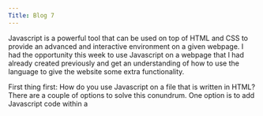 ```yaml
---
Title: Blog 7
---
```

  Javascript is a powerful tool that can be used on top of HTML and CSS to provide an advanced and interactive environment on a given webpage. I had the opportunity this week to use Javascript on a webpage that I had already created previously and get an understanding of how to use the language to give the website some extra functionality.
  
  First thing first: How do you use Javascript on a file that is written in HTML? There are a couple of options to solve this conundrum. One option is to add Javascript code within a <script> tag. For example, if a webpage needs to have a pop-up window displaying today's date and the current time, an HTML file using Javascript would look like this:
  
  ```
  <script>
     var date = new Date()
     alert("Today's date is " + date);
  </script>
  ```
  Here, the variable "date" is created and populated with the date object. This practice of inserting Javascript into HTML can be used for a multitude of purposes and functions. For the sake of clarity however, I opted to put my Javascript code into a separate file that would then be linked to the HTML page. This makes the HTML code look cleaner and makes the website more modular. Using this practice, I created a separate file in the same directory as my HTML files and named it "script.js". After putting all of the Javascript into this file, it is just a matter of adding the source .js file to the HTML page. 
  ```
  <script src = "script.js"></script>
  ```
  Unlike the languages with which Javascript is working with (HTML and CSS), Javascript can contain functions that complete a complex action. Look at the array below:
  ```
  var names;
  names = ["Melony", "Carl", "Alyssa", "Jeff"];
  
  console.log("Initial output: ", names);
  
  names.shift();
  console.log("Resulting array: ", names);
  ```
  In this simple function, the array "names" is created and populated with the four names "Melongy, Carl, Alyssa, Jeff." 
  
